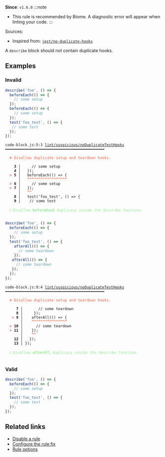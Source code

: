 **Since**: `v1.6.0`
:::note
- This rule is recommended by Biome. A diagnostic error will appear when linting your code.
:::

Sources: 
- Inspired from: <a href="https://github.com/jest-community/eslint-plugin-jest/blob/main/docs/rules/no-duplicate-hooks.md" target="_blank"><code>jest/no-duplicate-hooks</code></a>

A `describe` block should not contain duplicate hooks.

## Examples

### Invalid

```js
describe('foo', () => {
  beforeEach(() => {
    // some setup
  });
  beforeEach(() => {
    // some setup
  });
  test('foo_test', () => {
   // some test
  });
});
```

<pre class="language-text"><code class="language-text">code-block.js:5:3 <a href="https://biomejs.dev/linter/rules/no-duplicate-test-hooks">lint/suspicious/noDuplicateTestHooks</a> ━━━━━━━━━━━━━━━━━━━━━━━━━━━━━━━━━━━━━━━━━━━━━<br /><br /><strong><span style="color: Tomato;">  </span></strong><strong><span style="color: Tomato;">✖</span></strong> <span style="color: Tomato;">Disallow duplicate setup and teardown hooks.</span><br />  <br />    <strong>3 │ </strong>    // some setup<br />    <strong>4 │ </strong>  });<br /><strong><span style="color: Tomato;">  </span></strong><strong><span style="color: Tomato;">&gt;</span></strong> <strong>5 │ </strong>  beforeEach(() =&gt; {<br />   <strong>   │ </strong>  <strong><span style="color: Tomato;">^</span></strong><strong><span style="color: Tomato;">^</span></strong><strong><span style="color: Tomato;">^</span></strong><strong><span style="color: Tomato;">^</span></strong><strong><span style="color: Tomato;">^</span></strong><strong><span style="color: Tomato;">^</span></strong><strong><span style="color: Tomato;">^</span></strong><strong><span style="color: Tomato;">^</span></strong><strong><span style="color: Tomato;">^</span></strong><strong><span style="color: Tomato;">^</span></strong><strong><span style="color: Tomato;">^</span></strong><strong><span style="color: Tomato;">^</span></strong><strong><span style="color: Tomato;">^</span></strong><strong><span style="color: Tomato;">^</span></strong><strong><span style="color: Tomato;">^</span></strong><strong><span style="color: Tomato;">^</span></strong><strong><span style="color: Tomato;">^</span></strong><strong><span style="color: Tomato;">^</span></strong><br /><strong><span style="color: Tomato;">  </span></strong><strong><span style="color: Tomato;">&gt;</span></strong> <strong>6 │ </strong>    // some setup<br /><strong><span style="color: Tomato;">  </span></strong><strong><span style="color: Tomato;">&gt;</span></strong> <strong>7 │ </strong>  });<br />   <strong>   │ </strong>  <strong><span style="color: Tomato;">^</span></strong><strong><span style="color: Tomato;">^</span></strong><br />    <strong>8 │ </strong>  test('foo_test', () =&gt; {<br />    <strong>9 │ </strong>   // some test<br />  <br /><strong><span style="color: lightgreen;">  </span></strong><strong><span style="color: lightgreen;">ℹ</span></strong> <span style="color: lightgreen;">Disallow </span><span style="color: lightgreen;"><strong>beforeEach</strong></span><span style="color: lightgreen;"> duplicacy inside the describe function.</span><br />  <br /></code></pre>

```js
describe('foo', () => {
  beforeEach(() => {
    // some setup
  });
  test('foo_test', () => {
    afterAll(() => {
      // some teardown
    });
   afterAll(() => {
     // some teardown
   });
  });
});
```

<pre class="language-text"><code class="language-text">code-block.js:9:4 <a href="https://biomejs.dev/linter/rules/no-duplicate-test-hooks">lint/suspicious/noDuplicateTestHooks</a> ━━━━━━━━━━━━━━━━━━━━━━━━━━━━━━━━━━━━━━━━━━━━━<br /><br /><strong><span style="color: Tomato;">  </span></strong><strong><span style="color: Tomato;">✖</span></strong> <span style="color: Tomato;">Disallow duplicate setup and teardown hooks.</span><br />  <br />     <strong>7 │ </strong>      // some teardown<br />     <strong>8 │ </strong>    });<br />   <strong><span style="color: Tomato;">&gt;</span></strong> <strong>9 │ </strong>   afterAll(() =&gt; {<br />    <strong>   │ </strong>   <strong><span style="color: Tomato;">^</span></strong><strong><span style="color: Tomato;">^</span></strong><strong><span style="color: Tomato;">^</span></strong><strong><span style="color: Tomato;">^</span></strong><strong><span style="color: Tomato;">^</span></strong><strong><span style="color: Tomato;">^</span></strong><strong><span style="color: Tomato;">^</span></strong><strong><span style="color: Tomato;">^</span></strong><strong><span style="color: Tomato;">^</span></strong><strong><span style="color: Tomato;">^</span></strong><strong><span style="color: Tomato;">^</span></strong><strong><span style="color: Tomato;">^</span></strong><strong><span style="color: Tomato;">^</span></strong><strong><span style="color: Tomato;">^</span></strong><strong><span style="color: Tomato;">^</span></strong><strong><span style="color: Tomato;">^</span></strong><br /><strong><span style="color: Tomato;">  </span></strong><strong><span style="color: Tomato;">&gt;</span></strong> <strong>10 │ </strong>     // some teardown<br /><strong><span style="color: Tomato;">  </span></strong><strong><span style="color: Tomato;">&gt;</span></strong> <strong>11 │ </strong>   });<br />    <strong>   │ </strong>   <strong><span style="color: Tomato;">^</span></strong><strong><span style="color: Tomato;">^</span></strong><br />    <strong>12 │ </strong>  });<br />    <strong>13 │ </strong>});<br />  <br /><strong><span style="color: lightgreen;">  </span></strong><strong><span style="color: lightgreen;">ℹ</span></strong> <span style="color: lightgreen;">Disallow </span><span style="color: lightgreen;"><strong>afterAll</strong></span><span style="color: lightgreen;"> duplicacy inside the describe function.</span><br />  <br /></code></pre>

### Valid

```js
describe('foo', () => {
  beforeEach(() => {
    // some setup
  });
  test('foo_test', () => {
    // some test
  });
});
```

## Related links

- [Disable a rule](/linter/#disable-a-lint-rule)
- [Configure the rule fix](/linter#configure-the-rule-fix)
- [Rule options](/linter/#rule-options)
